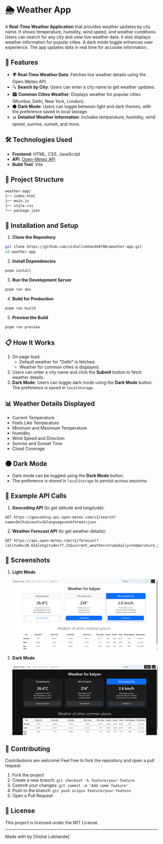 # 🌦️ Weather App
A **Real-Time Weather Application** that provides weather updates by city name. It shows temperature, humidity, wind speed, and weather conditions. Users can search for any city and view live weather data. It also displays weather information for popular cities. A dark mode toggle enhances user experience. The app updates data in real time for accurate information. 
## 📌 Features

- 🌍 **Real-Time Weather Data**: Fetches live weather details using the Open-Meteo API.
- 🔍 **Search by City**: Users can enter a city name to get weather updates.
- 🏙️ **Common Cities Weather**: Displays weather for popular cities (Mumbai, Delhi, New York, London).
- 🌑 **Dark Mode**: Users can toggle between light and dark themes, with the preference saved in local storage.
- 📊 **Detailed Weather Information**: Includes temperature, humidity, wind speed, sunrise, sunset, and more.

## 🛠️ Technologies Used

- **Frontend**: HTML, CSS, JavaScript
- **API**: [Open-Meteo API](https://open-meteo.com/)
- **Build Tool**: Vite

## 📂 Project Structure

```
weather-app/
├── index.html
├── main.js
├── style.css
└── package.json
```

## 🚀 Installation and Setup

1. **Clone the Repository**

```bash
git clone https://github.com/vishallokhande8788/weather-app.git
cd weather-app
```

2. **Install Dependencies**

```bash
pnpm install
```

3. **Run the Development Server**

```bash
pnpm run dev
```

4. **Build for Production**

```bash
pnpm run build
```

5. **Preview the Build**

```bash
pnpm run preview
```

## 📋 How It Works

1. On page load:
   - Default weather for "Delhi" is fetched.
   - Weather for common cities is displayed.
2. Users can enter a city name and click the **Submit** button to fetch weather details.
3. **Dark Mode**: Users can toggle dark mode using the **Dark Mode** button. The preference is saved in `localStorage`.

## 📊 Weather Details Displayed

- Current Temperature
- Feels Like Temperature
- Minimum and Maximum Temperature
- Humidity
- Wind Speed and Direction
- Sunrise and Sunset Time
- Cloud Coverage

## 🌑 Dark Mode

- Dark mode can be toggled using the **Dark Mode** button.
- The preference is stored in `localStorage` to persist across sessions.

## 📌 Example API Calls

1. **Geocoding API** (to get latitude and longitude):

```
GET https://geocoding-api.open-meteo.com/v1/search?name=Delhi&count=1&language=en&format=json
```

2. **Weather Forecast API** (to get weather details):

```
GET https://api.open-meteo.com/v1/forecast?latitude=28.61&longitude=77.23&current_weather=true&daily=temperature_2m_min,temperature_2m_max,sunrise,sunset,cloud_cover_mean&timezone=auto
```

## 📸 Screenshots

1. **Light Mode**  
   
   ![Light Mode Screenshot](./assets/light-mode-weatherapp.png.png)

2. **Dark Mode**  
   
   ![Dark Mode Screenshot](./assets/dark-mode-weatherapp.png.png)


## 🤝 Contributing

Contributions are welcome! Feel free to fork the repository and open a pull request.

1. Fork the project
2. Create a new branch: `git checkout -b feature/your-feature`
3. Commit your changes: `git commit -m 'Add some feature'`
4. Push to the branch: `git push origin feature/your-feature`
5. Open a Pull Request

## 📄 License

This project is licensed under the MIT License.

---

Made with  by [Vishal Lokhande]


